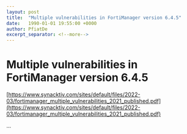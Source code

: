 ```yaml
---
layout: post
title:  "Multiple vulnerabilities in FortiManager version 6.4.5"
date:   1990-01-01 19:55:00 +0000
author: PfiatDe
excerpt_separator: <!--more-->
---
```


# Multiple vulnerabilities in FortiManager version 6.4.5
[https://www.synacktiv.com/sites/default/files/2022-03/fortimanager_multiple_vulnerabilities_2021_published.pdf](https://www.synacktiv.com/sites/default/files/2022-03/fortimanager_multiple_vulnerabilities_2021_published.pdf)

...
<!--more-->
